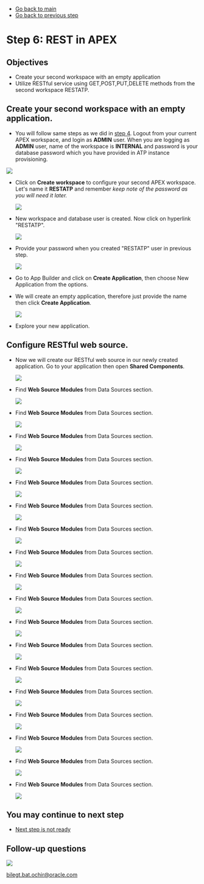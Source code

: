 - [Go back to main](/README.md)
- [Go back to previous step](/step6.md)

# Step 6: REST in APEX
## Objectives
- Create your second workspace with an empty application
- Utilize RESTful service using GET,POST,PUT,DELETE methods from the second workspace RESTATP.

## Create your second workspace with an empty application.

-  You will follow same steps as we did in [step 4](step4.md). Logout from your current APEX workspace, and login as **ADMIN** user. When you are logging as **ADMIN** user, name of the workspace is **INTERNAL** and password is your database password which you have provided in ATP instance provisioning.

  ![](./images/step6/2.websource.PNG)

- Click on **Create workspace** to configure your second APEX workspace. Let's name it **RESTATP** and remember *keep note of the password as you will need it later.*
  
  ![](./images/step6/2.websource-cont1.PNG)
  
- New workspace and database user is created. Now click on hyperlink "RESTATP".

  ![](./images/step6/2.websource-cont2.PNG)
  
- Provide your password when you created "RESTATP" user in previous step.

  ![](./images/step6/2.websource-cont2_1.PNG)

- Go to App Builder and click on **Create Application**, then choose New Application from the options. 
- We will create an empty application, therefore just provide the name then click **Create Application**.

  ![](./images/step6/3.rest.PNG)

- Explore your new application.

## Configure RESTful web source.
- Now we will create our RESTful web source in our newly created application. Go to your application then open **Shared Components**.

  ![](./images/step6/3.rest-cont1.PNG)  
  
- Find **Web Source Modules** from Data Sources section.

  ![](./images/step6/3.rest-cont2.PNG)  
  

- Find **Web Source Modules** from Data Sources section.

  ![](./images/step6/3.rest-cont3.PNG)  
  

- Find **Web Source Modules** from Data Sources section.

  ![](./images/step6/3.rest-cont4.PNG)  
  

- Find **Web Source Modules** from Data Sources section.

  ![](./images/step6/3.rest-cont5.PNG)  
  

- Find **Web Source Modules** from Data Sources section.

  ![](./images/step6/3.rest-cont6.PNG)  
  

- Find **Web Source Modules** from Data Sources section.

  ![](./images/step6/3.rest-cont7.PNG)  
  

- Find **Web Source Modules** from Data Sources section.

  ![](./images/step6/3.rest-cont7_1.PNG)  
  

- Find **Web Source Modules** from Data Sources section.

  ![](./images/step6/3.rest-cont7_2.PNG)  

- Find **Web Source Modules** from Data Sources section.

  ![](./images/step6/3.rest-cont7_5.PNG)  

- Find **Web Source Modules** from Data Sources section.

  ![](./images/step6/3.rest-cont7_6.PNG)  

- Find **Web Source Modules** from Data Sources section.

  ![](./images/step6/3.rest-cont8.PNG)  

- Find **Web Source Modules** from Data Sources section.

  ![](./images/step6/3.rest-cont8_1.PNG)  

- Find **Web Source Modules** from Data Sources section.

  ![](./images/step6/3.rest-cont8_2.PNG)  

- Find **Web Source Modules** from Data Sources section.

  ![](./images/step6/3.rest-cont8_3.PNG)  

- Find **Web Source Modules** from Data Sources section.

  ![](./images/step6/3.rest-cont8_4.PNG)  

- Find **Web Source Modules** from Data Sources section.

  ![](./images/step6/3.rest-cont8_5.PNG)  

- Find **Web Source Modules** from Data Sources section.

  ![](./images/step6/3.rest-cont9.PNG)  

- Find **Web Source Modules** from Data Sources section.

  ![](./images/step6/3.rest-cont9_1.PNG)  














## You may continue to next step 
- [Next step is not ready](README.md)

## Follow-up questions

![](./images/bilegt.jpg)

[bilegt.bat.ochir@oracle.com](mailto:bilegt.bat.ochir@oracle.com)
